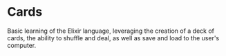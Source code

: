 # Cards

Basic learning of the Elixir language, leveraging the creation of a deck of cards, the ability to shuffle and deal, as well as save and load to the user's computer.

